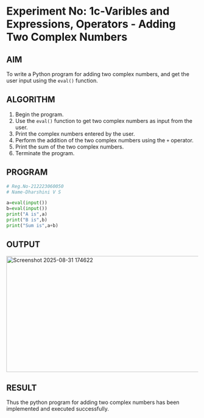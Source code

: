# Experiment No: 1c-Varibles and Expressions, Operators - Adding Two Complex Numbers

## AIM
To write a Python program for adding two complex numbers, and get the user input using the `eval()` function.

## ALGORITHM
1. Begin the program.
2. Use the `eval()` function to get two complex numbers as input from the user.
3. Print the complex numbers entered by the user.
4. Perform the addition of the two complex numbers using the `+` operator.
5. Print the sum of the two complex numbers.
6. Terminate the program.

## PROGRAM
```python
# Reg.No-212223060050
# Name-Dharshini V S

a=eval(input())
b=eval(input())
print("A is",a)
print("B is",b)
print("Sum is",a+b)
```

## OUTPUT
<img width="961" height="305" alt="Screenshot 2025-08-31 174622" src="https://github.com/user-attachments/assets/ba5f8dcc-c459-4ba6-b5b4-31d63bc16726" />


## RESULT
Thus the python program for  adding two complex numbers has been implemented and executed successfully.
